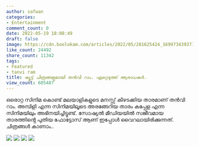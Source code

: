 ```yaml
---
author: safwan
categories:
- Entertainment
comment_count: 0
date: 2022-05-19 18:08:49
draft: false
image: https://cdn.boolokam.com/articles/2022/05/281625424_1699734393713794_2133581381280784568_n.jpg
like_count: 24492
share_count: 11342
tags:
- Featured
- tanvi ram
title: ക്യൂട്ട് ചിത്രങ്ങളുമായി തൻവി റാം. ഏറ്റെടുത്ത് ആരാധകർ.
view_count: 605487
---
```


ഒരൊറ്റ സിനിമ കൊണ്ട് മലയാളികളുടെ മനസ്സ് കീഴടക്കിയ താരമാണ് തൻവി റാം. അമ്പിളി എന്ന സിനിമയിലൂടെ അരങ്ങേറിയ താരം കപ്പേള എന്ന സിനിമയിലും അഭിനയിച്ചിട്ടുണ്ട്. സോഷ്യൽ മീഡിയയിൽ സജീവമായ താരത്തിൻ്റെ പുതിയ ഫോട്ടോസ് ആണ് ഇപ്പോൾ വൈറലായിരിക്കുന്നത്. ചിത്രങ്ങൾ കാണാം..

![](https://cdn.boolokam.com/articles/2022/05/281625424_1699734393713794_2133581381280784568_n.jpg) ![](https://cdn.boolokam.com/articles/2022/05/281572271_5025954927497939_7415061627258463577_n.jpg) ![](https://cdn.boolokam.com/articles/2022/05/image_editor_output_image178661065-1652983700550-1024x679.jpg) ![](https://cdn.boolokam.com/articles/2022/05/281660006_974543293214828_3345500961203538140_n.jpg)